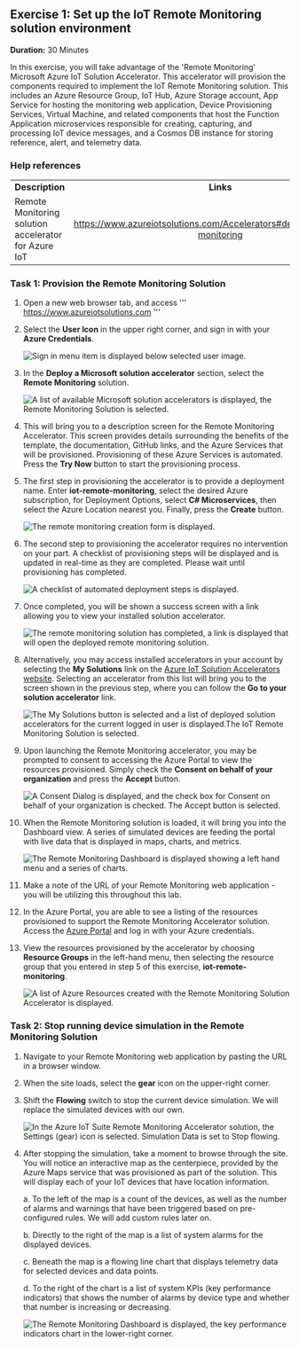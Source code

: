 ## Exercise 1: Set up the IoT Remote Monitoring solution environment

**Duration:** 30 Minutes

In this exercise, you will take advantage of the 'Remote Monitoring' Microsoft Azure IoT Solution Accelerator. This accelerator will provision the components required to implement the IoT Remote Monitoring solution. This includes an Azure Resource Group, IoT Hub, Azure Storage account, App Service for hosting the monitoring web application, Device Provisioning Services, Virtual Machine, and related components that host the Function Application microservices responsible for creating, capturing, and processing IoT device messages, and a Cosmos DB instance for storing reference, alert, and telemetry data.

### Help references

|                                                      |                                                                                |
| ---------------------------------------------------- | :----------------------------------------------------------------------------: |
| **Description**                                      |                                   **Links**                                    |
| Remote Monitoring solution accelerator for Azure IoT | <https://www.azureiotsolutions.com/Accelerators#description/remote-monitoring> |

### Task 1: Provision the Remote Monitoring Solution

1. Open a new web browser tab, and access ''' https://www.azureiotsolutions.com '''

2. Select the **User Icon** in the upper right corner, and sign in with your **Azure Credentials**.

    ![Sign in menu item is displayed below selected user image.](images/Hands-onlabstep-by-step-IoTandtheSmartCityimages/media/image175.png 'Sign in')

3. In the **Deploy a Microsoft solution accelerator** section, select the **Remote Monitoring** solution.

    ![A list of available Microsoft solution accelerators is displayed, the Remote Monitoring Solution is selected.](images/Hands-onlabstep-by-step-IoTandtheSmartCityimages/media/image176.png 'Deploy the Remote Monitoring Solution')

4. This will bring you to a description screen for the Remote Monitoring Accelerator. This screen provides details surrounding the benefits of the template, the documentation, GitHub links, and the Azure Services that will be provisioned. Provisioning of these Azure Services is automated. Press the **Try Now** button to start the provisioning process.

5. The first step in provisioning the accelerator is to provide a deployment name. Enter **iot-remote-monitoring**, select the desired Azure subscription, for Deployment Options, select **C# Microservices**, then select the Azure Location nearest you. Finally, press the **Create** button.

    ![The remote monitoring creation form is displayed.](images/Hands-onlabstep-by-step-IoTandtheSmartCityimages/media/image177.png 'Remote Monitoring Solution Provisioning')

6. The second step to provisioning the accelerator requires no intervention on your part. A checklist of provisioning steps will be displayed and is updated in real-time as they are completed. Please wait until provisioning has completed.

    ![A checklist of automated deployment steps is displayed.](images/Hands-onlabstep-by-step-IoTandtheSmartCityimages/media/image178.png 'Provisioning Checklist')

7. Once completed, you will be shown a success screen with a link allowing you to view your installed solution accelerator.

    ![The remote monitoring solution has completed, a link is displayed that will open the deployed remote monitoring solution.](images/Hands-onlabstep-by-step-IoTandtheSmartCityimages/media/image179.png 'Provisioning Completed')

8. Alternatively, you may access installed accelerators in your account by selecting the **My Solutions** link on the [Azure IoT Solution Accelerators website](https://www.azureiotsolutions.com). Selecting an accelerator from this list will bring you to the screen shown in the previous step, where you can follow the **Go to your solution accelerator** link.

    ![The My Solutions button is selected and a list of deployed solution accelerators for the current logged in user is displayed.The IoT Remote Monitoring Solution is selected.](images/Hands-onlabstep-by-step-IoTandtheSmartCityimages/media/image180.png 'Listing of deployed Azure IoT Accelerators.')

9. Upon launching the Remote Monitoring accelerator, you may be prompted to consent to accessing the Azure Portal to view the resources provisioned. Simply check the **Consent on behalf of your organization** and press the **Accept** button.

    ![A Consent Dialog is displayed, and the check box for Consent on behalf of your organization is checked. The Accept button is selected.](images/Hands-onlabstep-by-step-IoTandtheSmartCityimages/media/image181.png 'Consent Dialog')

10. When the Remote Monitoring solution is loaded, it will bring you into the Dashboard view. A series of simulated devices are feeding the portal with live data that is displayed in maps, charts, and metrics.

    ![The Remote Monitoring Dashboard is displayed showing a left hand menu and a series of charts.](images/Hands-onlabstep-by-step-IoTandtheSmartCityimages/media/image183.png 'Remote Monitoring Dashboard')

11. Make a note of the URL of your Remote Monitoring web application - you will be utilizing this throughout this lab.

12. In the Azure Portal, you are able to see a listing of the resources provisioned to support the Remote Monitoring Accelerator solution. Access the [Azure Portal](https://portal.azure.com) and log in with your Azure credentials.

13. View the resources provisioned by the accelerator by choosing **Resource Groups** in the left-hand menu, then selecting the resource group that you entered in step 5 of this exercise, **iot-remote-monitoring**.

    ![A list of Azure Resources created with the Remote Monitoring Solution Accelerator is displayed.](images/Hands-onlabstep-by-step-IoTandtheSmartCityimages/media/image182.png 'Remote Monitoring Solution Accelerator Resources')

### Task 2: Stop running device simulation in the Remote Monitoring Solution

1. Navigate to your Remote Monitoring web application by pasting the URL in a browser window.

2. When the site loads, select the **gear** icon on the upper-right corner.

3. Shift the **Flowing** switch to stop the current device simulation. We will replace the simulated devices with our own.

    ![In the Azure IoT Suite Remote Monitoring Accelerator solution, the Settings (gear) icon is selected. Simulation Data is set to Stop flowing.](images/Hands-onlabstep-by-step-IoTandtheSmartCityimages/media/image18.png 'Azure IoT Remote Monitoring window')

4. After stopping the simulation, take a moment to browse through the site. You will notice an interactive map as the centerpiece, provided by the Azure Maps service that was provisioned as part of the solution. This will display each of your IoT devices that have location information.

    a. To the left of the map is a count of the devices, as well as the number of alarms and warnings that have been triggered based on pre-configured rules. We will add custom rules later on.

    b. Directly to the right of the map is a list of system alarms for the displayed devices.

    c. Beneath the map is a flowing line chart that displays telemetry data for selected devices and data points.

    d. To the right of the chart is a list of system KPIs (key performance indicators) that shows the number of alarms by device type and whether that number is increasing or decreasing.

   ![The Remote Monitoring Dashboard is displayed, the key performance indicators chart in the lower-right corner.](images/Hands-onlabstep-by-step-IoTandtheSmartCityimages/media/image183.png 'Remote Monitoring Dashboard')
